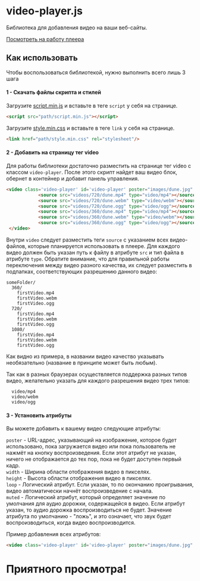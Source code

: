 # video-player.js

Библиотека для добавления видео на ваши веб-сайты.

[Посмотреть на работу плеера](https://anmisttt.github.io/video-player.js/)


## Как использовать

Чтобы воспользоваться библиотекой, нужно выполнить всего лишь 3 шага

#### 1 - Скачать файлы скрипта и стилей

Загрузите [script.min.js](https://github.com/anmisttt/video-player.js/blob/7008021eebe4e4af51856d4c4ead93625dadfb2d/index.js) и вставьте в теге `script` у себя на странице.

```html
<script src="path/script.min.js"></script>
```

Загрузите [style.min.css](https://github.com/anmisttt/video-player.js/blob/7008021eebe4e4af51856d4c4ead93625dadfb2d/index.js) и вставьте в теге `link` у себя на странице.

```html
<link href="path/style.min.css" rel="stylesheet"/>
```


#### 2 - Добавить на страницу тег video

Для работы библиотеки достаточно разместить на странице тег video с классом `video-player`. После этого скрипт найдет ваш видео блок, обернет в контейнер и добавит панель управления.


```html
<video class='video-player' id='video-player' poster="images/dune.jpg" width="700">
            <source src="videos/720/dune.mp4" type="video/mp4"></source>
            <source src="videos/720/dune.webm" type="video/webm"></source>
            <source src="videos/720/dune.ogg" type="video/ogg"></source>
            <source src="videos/360/dune.mp4" type="video/mp4"></source>
            <source src="videos/360/dune.webm" type="video/webm"></source>
            <source src="videos/360/dune.ogg" type="video/ogg"></source>
 </video>
```

Внутри `video` следует разместить теги `source` с указанием всех видео-файлов, которые планируется использовать в плеере. Для каждого видео должен быть указан путь к файлу в атрибуте `src` и тип файла в атрибуте `type`. 
Обратите внимание, что для правильной работы переключения между видео разного качества, их следует разместить в подпапках, соответствующих разрешению данного видео:

```
someFolder/
  360/
    firstVideo.mp4
    firstVideo.webm
    firstVideo.ogg
  720/
    firstVideo.mp4
    firstVideo.webm
    firstVideo.ogg
  1080/
    firstVideo.mp4
    firstVideo.webm
    firstVideo.ogg
```

Как видно из примера, в названии видео качество указывать необязательно (название в принципе может быть любым).


Так как в разных браузерах осуществляется поддержка разных типов видео, желательно указать для каждого разрешения видео трех типов:

```
  video/mp4
  video/webm
  video/ogg
```

#### 3 - Установить атрибуты

Вы можете добавить к вашему видео следующие атрибуты:

`poster` - URL-адрес, указывающий на изображение, которое будет использовано, пока загружается видео или пока пользователь не нажмёт на кнопку воспроизведения. Если этот атрибут не указан, ничего не отображается до тех пор, пока не будет доступен первый кадр.  
`width` - Ширина области отображения видео в пикселях.  
`height` - Высота области отображения видео в пикселях.  
`loop` - Логический атрибут. Если указан, то по окончанию проигрывания, видео автоматически начнёт воспроизведение с начала.  
`muted` - Логический атрибут, который определяет значение по умолчания для аудио дорожки, содержащейся в видео. Если атрибут указан, то аудио дорожка воспроизводиться не будет. Значение атрибута по умолчанию - "ложь", и это означает, что звук будет воспроизводиться, когда видео воспроизводится.  
 
 Пример добавления всех атрибутов:

```html
<video class='video-player' id='video-player' poster="images/dune.jpg" width="700" height="1000" loop muted>
```
# Приятного просмотра!
